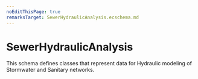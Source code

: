 ```yaml
---
noEditThisPage: true
remarksTarget: SewerHydraulicAnalysis.ecschema.md
---
```


# SewerHydraulicAnalysis

This schema defines classes that represent data for Hydraulic modeling of Stormwater and Sanitary networks.